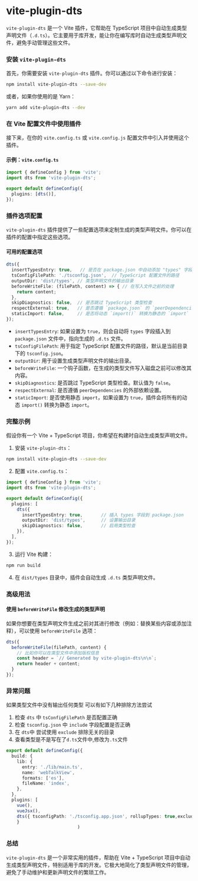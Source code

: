 # vite-plugin-dts

`vite-plugin-dts` 是一个 Vite 插件，它帮助在 TypeScript 项目中自动生成类型声明文件（`.d.ts`）。它主要用于库开发，能让你在编写库时自动生成类型声明文件，避免手动管理这些文件。

### 安装 `vite-plugin-dts`

首先，你需要安装 `vite-plugin-dts` 插件。你可以通过以下命令进行安装：

```bash
npm install vite-plugin-dts --save-dev
```

或者，如果你使用的是 Yarn：

```bash
yarn add vite-plugin-dts --dev
```

### 在 Vite 配置文件中使用插件

接下来，在你的 `vite.config.ts` 或 `vite.config.js` 配置文件中引入并使用这个插件。

#### 示例：`vite.config.ts`

```typescript
import { defineConfig } from 'vite';
import dts from 'vite-plugin-dts';

export default defineConfig({
  plugins: [dts()],
});
```

### 插件选项配置

`vite-plugin-dts` 插件提供了一些配置选项来定制生成的类型声明文件。你可以在插件的配置中指定这些选项。

#### 可用的配置选项

```typescript
dts({
  insertTypesEntry: true,   // 是否在 package.json 中自动添加 "types" 字段
  tsConfigFilePath: './tsconfig.json',  // TypeScript 配置文件的路径
  outputDir: 'dist/types', // 类型声明文件的输出目录
  beforeWriteFile: (filePath, content) => { // 在写入文件之前的处理
    return content;
  },
  skipDiagnostics: false,  // 是否跳过 TypeScript 类型检查
  respectExternal: true,   // 是否遵循 `package.json` 的 `peerDependencies` 设置
  staticImport: false,     // 是否将动态 `import()` 转换为静态的 `import` 语法
});
```

- `insertTypesEntry`: 如果设置为 `true`，则会自动将 `types` 字段插入到 `package.json` 文件中，指向生成的 `.d.ts` 文件。
- `tsConfigFilePath`: 用于指定 TypeScript 配置文件的路径，默认是当前目录下的 `tsconfig.json`。
- `outputDir`: 用于设置生成类型声明文件的输出目录。
- `beforeWriteFile`: 一个钩子函数，在生成的类型文件写入磁盘之前可以修改其内容。
- `skipDiagnostics`: 是否跳过 TypeScript 类型检查。默认值为 `false`。
- `respectExternal`: 是否遵循 `peerDependencies` 的外部依赖设置。
- `staticImport`: 是否使用静态 `import`，如果设置为 `true`，插件会将所有的动态 `import()` 转换为静态 `import`。

### 完整示例

假设你有一个 Vite + TypeScript 项目，你希望在构建时自动生成类型声明文件。

1. 安装 `vite-plugin-dts`：

```bash
npm install vite-plugin-dts --save-dev
```

2. 配置 `vite.config.ts`：

```typescript
import { defineConfig } from 'vite';
import dts from 'vite-plugin-dts';

export default defineConfig({
  plugins: [
    dts({
      insertTypesEntry: true,       // 插入 types 字段到 package.json
      outputDir: 'dist/types',      // 设置输出目录
      skipDiagnostics: false,       // 启用类型检查
    }),
  ],
});
```

3. 运行 Vite 构建：

```bash
npm run build
```

4. 在 `dist/types` 目录中，插件会自动生成 `.d.ts` 类型声明文件。

### 高级用法

#### 使用 `beforeWriteFile` 修改生成的类型声明

如果你想要在类型声明文件生成之前对其进行修改（例如：替换某些内容或添加注释），可以使用 `beforeWriteFile` 选项：

```typescript
dts({
  beforeWriteFile(filePath, content) {
    // 比如你可以在类型文件中添加版权信息
    const header = `// Generated by vite-plugin-dts\n\n`;
    return header + content;
  }
});
```

### 异常问题

如果类型文件中没有输出任何类型 可以有如下几种排除方法尝试

1. 检查 `dts` 中  `tsConfigFilePath` 是否配置正确
2. 检查 `tsconfig.json` 中 `include` 字段配置是否正确
3. 在 `dts`中 尝试使用 `exclude` 排除无关的目录
4. 查看类型是不是写在了`d.ts`文件中,修改为`.ts`文件

```typescript
export default defineConfig({
  build: {
    lib: {
      entry: './lib/main.ts',
      name: 'webTalkView',
      formats: ['es'],
      fileName: 'index',
    },
  },
  plugins: [
    vue(),
    vueJsx(),
    dts({ tsconfigPath: './tsconfig.app.json', rollupTypes: true,exclude: ['src/**/*'] }),]
	}
                           )
```

### 总结

`vite-plugin-dts` 是一个非常实用的插件，帮助在 Vite + TypeScript 项目中自动生成类型声明文件，特别适用于库的开发。它极大地简化了类型声明文件的管理，避免了手动维护和更新声明文件的繁琐工作。